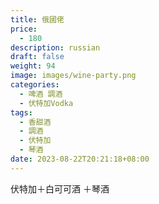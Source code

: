 ```yaml
---
title: 俄國佬
price:
  - 180
description: russian
draft: false
weight: 94
image: images/wine-party.png
categories:
  - 啤酒 調酒
  - 伏特加Vodka
tags:
  - 香甜酒
  - 調酒
  - 伏特加
  - 琴酒
date: 2023-08-22T20:21:18+08:00
---
```

 伏特加＋白可可酒 ＋琴酒